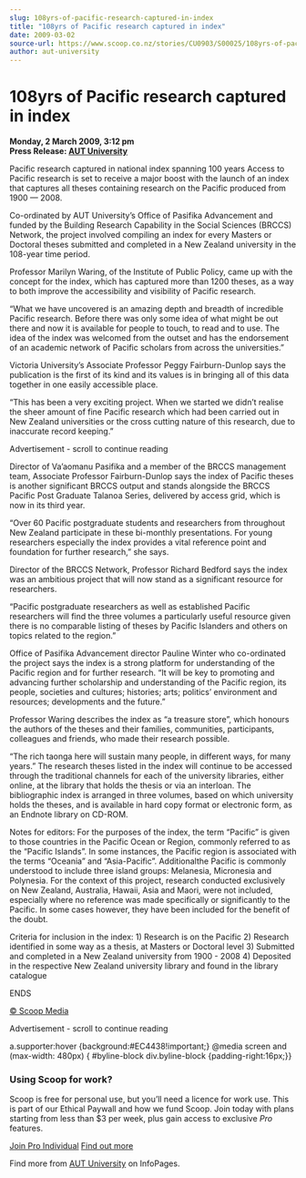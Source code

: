 ```yaml
---
slug: 108yrs-of-pacific-research-captured-in-index
title: "108yrs of Pacific research captured in index"
date: 2009-03-02
source-url: https://www.scoop.co.nz/stories/CU0903/S00025/108yrs-of-pacific-research-captured-in-index.htm
author: aut-university
---
```

108yrs of Pacific research captured in index
============================================

**Monday, 2 March 2009, 3:12 pm**  
**Press Release: [AUT University](https://info.scoop.co.nz/AUT_University)**

Pacific research captured in national index spanning 100 years Access to Pacific research is set to receive a major boost with the launch of an index that captures all theses containing research on the Pacific produced from 1900 — 2008.

Co-ordinated by AUT University’s Office of Pasifika Advancement and funded by the Building Research Capability in the Social Sciences (BRCCS) Network, the project involved compiling an index for every Masters or Doctoral theses submitted and completed in a New Zealand university in the 108-year time period.

Professor Marilyn Waring, of the Institute of Public Policy, came up with the concept for the index, which has captured more than 1200 theses, as a way to both improve the accessibility and visibility of Pacific research.

“What we have uncovered is an amazing depth and breadth of incredible Pacific research. Before there was only some idea of what might be out there and now it is available for people to touch, to read and to use. The idea of the index was welcomed from the outset and has the endorsement of an academic network of Pacific scholars from across the universities.”

Victoria University’s Associate Professor Peggy Fairburn-Dunlop says the publication is the first of its kind and its values is in bringing all of this data together in one easily accessible place.

“This has been a very exciting project. When we started we didn’t realise the sheer amount of fine Pacific research which had been carried out in New Zealand universities or the cross cutting nature of this research, due to inaccurate record keeping.”

Advertisement - scroll to continue reading





Director of Va’aomanu Pasifika and a member of the BRCCS management team, Associate Professor Fairburn-Dunlop says the index of Pacific theses is another significant BRCCS output and stands alongside the BRCCS Pacific Post Graduate Talanoa Series, delivered by access grid, which is now in its third year.

“Over 60 Pacific postgraduate students and researchers from throughout New Zealand participate in these bi-monthly presentations. For young researchers especially the index provides a vital reference point and foundation for further research,” she says.

Director of the BRCCS Network, Professor Richard Bedford says the index was an ambitious project that will now stand as a significant resource for researchers.

“Pacific postgraduate researchers as well as established Pacific researchers will find the three volumes a particularly useful resource given there is no comparable listing of theses by Pacific Islanders and others on topics related to the region.”

Office of Pasifika Advancement director Pauline Winter who co-ordinated the project says the index is a strong platform for understanding of the Pacific region and for further research. “It will be key to promoting and advancing further scholarship and understanding of the Pacific region, its people, societies and cultures; histories; arts; politics’ environment and resources; developments and the future.”

Professor Waring describes the index as “a treasure store”, which honours the authors of the theses and their families, communities, participants, colleagues and friends, who made their research possible.

“The rich taonga here will sustain many people, in different ways, for many years.” The research theses listed in the index will continue to be accessed through the traditional channels for each of the university libraries, either online, at the library that holds the thesis or via an interloan. The bibliographic index is arranged in three volumes, based on which university holds the theses, and is available in hard copy format or electronic form, as an Endnote library on CD-ROM.

Notes for editors: For the purposes of the index, the term “Pacific” is given to those countries in the Pacific Ocean or Region, commonly referred to as the “Pacific Islands”. In some instances, the Pacific region is associated with the terms “Oceania” and “Asia-Pacific”. Additionalthe Pacific is commonly understood to include three island groups: Melanesia, Micronesia and Polynesia. For the context of this project, research conducted exclusively on New Zealand, Australia, Hawaii, Asia and Maori, were not included, especially where no reference was made specifically or significantly to the Pacific. In some cases however, they have been included for the benefit of the doubt.

Criteria for inclusion in the index: 1) Research is on the Pacific 2) Research identified in some way as a thesis, at Masters or Doctoral level 3) Submitted and completed in a New Zealand university from 1900 - 2008 4) Deposited in the respective New Zealand university library and found in the library catalogue

ENDS  

[© Scoop Media](http://www.scoop.co.nz/about/terms.html)  

Advertisement - scroll to continue reading



a.supporter:hover {background:#EC4438!important;} @media screen and (max-width: 480px) { #byline-block div.byline-block {padding-right:16px;}}

### Using Scoop for work?

Scoop is free for personal use, but you’ll need a licence for work use. This is part of our Ethical Paywall and how we fund Scoop. Join today with plans starting from less than $3 per week, plus gain access to exclusive _Pro_ features.  
  
[Join Pro Individual](https://pro.scoop.co.nz/Individual/?from=ProIn24) [Find out more](https://pro.scoop.co.nz/using-scoop-for-work/?from=ProIn24)

Find more from [AUT University](https://info.scoop.co.nz/AUT_University) on InfoPages.